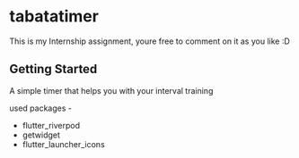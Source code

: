 # tabatatimer

This is my Internship assignment, youre free to comment on it as you like :D

## Getting Started

A simple timer that helps you with your interval training

used packages -

- flutter_riverpod
- getwidget
- flutter_launcher_icons
